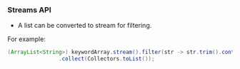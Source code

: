 ### Streams API

- A list can be converted to stream for filtering.

For example:
```java
(ArrayList<String>) keywordArray.stream().filter(str -> str.trim().contains(search))
				.collect(Collectors.toList());
```
